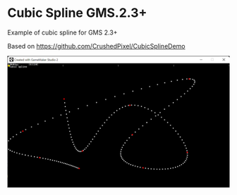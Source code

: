 # Cubic Spline GMS.2.3+
Example of cubic spline for GMS 2.3+ 

Based on https://github.com/CrushedPixel/CubicSplineDemo

![screenshot](/cubic_spline.png)
